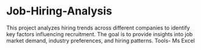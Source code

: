# Job-Hiring-Analysis
This project analyzes hiring trends across different companies to identify key factors influencing recruitment. The goal is to provide insights into job market demand, industry preferences, and hiring patterns.
Tools- Ms Excel
